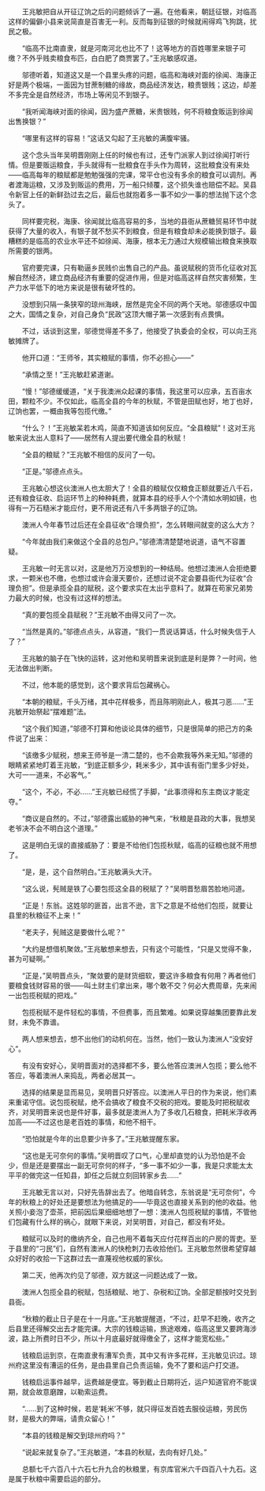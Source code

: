 　　王兆敏把自从开征辽饷之后的问题倾诉了一遍。在他看来，朝廷征银，对临高这样的偏僻小县来说简直是百害无一利。反而每到征银的时候就闹得鸡飞狗跳，扰民之极。

　　“临高不比南直隶，就是河南河北也比不了！这等地方的百姓哪里来银子可缴？不外乎贱卖粮食布匹，白白肥了商贾罢了。”王兆敏感叹道。

　　邬德听着，知道这又是一个县里头疼的问题，临高和海峡对面的徐闻、海康正好是两个极端，一面因为甘蔗制糖的缘故，商品经济发达，粮贵银贱；这边，却差不多完全是自然经济，市场上等闲见不到银子。

　　“我听闻海峡对面的徐闻，因为盛产蔗糖，米贵银贱，何不将粮食贩运到徐闻出售换银？”

　　“哪里有这样的容易！”这话又勾起了王兆敏的满腹牢骚。

　　这个念头当年吴明晋刚刚上任的时候也有过，还专门派家人到过徐闻打听行情。但是要贩运粮食，手头就得有一批粮食在手头作为周转，这批粮食没有来处——临高每年的粮赋都是勉勉强强的完课，常平仓也没有多余的粮食可以调剂。再者渡海运粮，又涉及到贩运的费用，万一船只倾覆，这个损失谁也赔偿不起。吴县令新官上任的新鲜劲过去之后，最后也就抱着多一事不如少一事的想法抛下这个念头了。

　　同样要完税，海康、徐闻就比临高容易的多，当地的县衙从蔗糖贸易环节中就获得了大量的收入，有银子就不愁买不到粮食，但是有粮食却未必能换到银子。最糟糕的是临高的农业水平还不如徐闻、海康，根本无力通过大规模输出粮食来换取所需要的银两。

　　官府要完课，只有勒逼乡民贱价出售自己的产品。虽说赋税的货币化征收对瓦解自然经济，建立商品经济有重要的促进作用，但是对临高这样自然灾害频繁，生产力水平低下的地方来说是很有破坏性的。

　　没想到只隔一条狭窄的琼州海峡，居然是完全不同的两个天地。邬德感叹中国之大，国情之复杂，对自己身负“民政”这顶大帽子第一次感到有点畏惧。

　　不过，话谈到这里，邬德觉得差不多了，他接受了执委会的全权，可以向王兆敏摊牌了。

　　他开口道：“王师爷，其实粮赋的事情，你不必担心——”

　　“承情之至！”王兆敏赶紧道谢。

　　“慢！”邬德缓缓道，“关于我澳洲众起课的事情，我这里可以应承，五百亩水田，颗粒不少。不仅如此，临高全县的今年的秋赋，不管是田赋也好，地丁也好，辽饷也罢，一概由我等包揽代缴。”

　　“什么？！”王兆敏呆若木鸡，简直不知道该如何反应。“全县粮赋”！这对王兆敏来说太出人意料了——居然有人提出要代缴全县的秋赋！

　　“全县的粮赋？”王兆敏不相信的反问了一句。

　　“正是。”邬德点点头。

　　王兆敏心想这伙澳洲人也太胆大了！全县的粮赋仅仅粮食正额就要近八千石，还有粮食征收、启运环节上的种种耗费，就算本县的经手人个个清如水明如镜，也得有一万石糙米才能应付，更不用说还有八千多两银子的辽饷。

　　澳洲人今年春节过后还在全县征收“合理负担”，怎么转眼间就变的这么大方？

　　“今年就由我们来做这个全县的总包户。”邬德清清楚楚地说道，语气不容置疑。

　　王兆敏一时无言以对，这是他万万没想到的一种结局。他想过澳洲人会拒绝要求，一颗米也不缴，也想过或许会漫天要价，还想过说不定会要县衙代为征收“合理负担”。但是承揽全县的赋税，这个要求实在太出乎意料了。就算在苟家兄弟势力最大的时候，也没有过这样的想法。

　　“真的要包揽全县赋税？”王兆敏不由得又问了一次。

　　“当然是真的。”邬德点点头，从容道，“我们一贯说话算话，什么时候失信于人了？”

　　王兆敏的脑子在飞快的运转，这对他和吴明晋来说到底是利是弊？一时间，他无法做出判断。

　　不过，他本能的感觉到，这个要求背后包藏祸心。

　　“本朝的粮赋，千头万绪，其中花样极多，而且陈明刚此人，极其刁恶……”王兆敏开始祭起“摆难题”法。

　　“这个我们知道，”邬德不打算和他谈论具体的细节，只是很简单的把己方的条件说了出来：

　　“该缴多少赋税，想来王师爷是一清二楚的，也不会欺我等外来无知。”邬德的眼睛紧紧地盯着王兆敏，“到底正额多少，耗米多少，其中该有衙门里多少好处，大可一一道来，不必客气。”

　　“这个，不必，不必……”王兆敏已经慌了手脚，“此事须得和东主商议才能定夺。”

　　“商议是自然的。不过，”邬德露出威胁的神气来，“秋粮是县政的大事，我想吴老爷决不会不明白这个道理。”

　　这是明白无误的直接威胁了：要是不给他们包揽秋赋，临高的征粮也就不用想了。

　　“是，是，这个自然明白。”王兆敏满头大汗。

　　“这么说，髡贼是铁了心要包揽这全县的税赋了？”吴明晋愁眉苦脸地问道。

　　“正是！东翁。这姓邬的匪首，出言不逊，言下之意是不给他们包揽，就要让县里的秋粮征不上来！”

　　“老夫子，髡贼这是要做什么呢？”

　　“大约是想借机聚敛。”王兆敏想来想去，只有这个可能性，“只是又觉得不象，甚为可疑啊。”

　　“正是，”吴明晋点头，“聚敛要的是财货细软，要这许多粮食有何用？再者他们要粮食钱财容易的很——叫土财主们拿出来，哪个敢不交？何必大费周章，先来闹一出包揽税赋的把戏。”

　　包揽税赋不是件轻松的事情，不但费事，而且繁难。如果说穿越集团要靠此发财，未免不靠谱。

　　两人想来想去，想不出他们的动机何在。当然，他们一致认为澳洲人“没安好心”。

　　有没有安好心，吴明晋面对的选择都不多，要么他答应澳洲人包揽；要么他不答应，等着澳洲人来捣乱，两者必居其一。

　　选择的结果是显而易见，吴明晋只好答应。以澳洲人平日的作为来说，他们素来重诺守信。说包揽税赋，绝不会搞收了粮食不交税的把戏。要能及时把税赋收齐，对吴明晋来说也是件好事，最多就是澳洲人为了多收几石粮食，把耗米浮收再加高——不过这也是老百姓的事情，和他不相干。

　　“恐怕就是今年的出息要少许多了。”王兆敏提醒东家。

　　“这也是无可奈何的事情。”吴明晋叹了口气，心里却直觉的认为恐怕是不会少，但是还是要摆出一副无可奈何的样子，“多一事不如少一事，我是只求能太太平平的做完这一任知县，卸任之后就立刻回转家乡去……”

　　王兆敏无言以对，只好先告辞出去了。他暗自转念，东翁说是“无可奈何”，今年的秋粮上的好处还是要想法为他搞足的——毕竟这也直接关系到的他的收益。他关照小妾泡了壶茶，把前因后果细细地想了一想：澳洲人包揽税赋的事情，不管他们包藏有什么样的祸心，就眼下来说，对吴明晋，对自己，都没有坏处。

　　粮赋可以及时的缴纳齐全，自己也用不着每天应付花样百出的户房的胥吏。至于县里的“刁民”们，自然有澳洲人的快枪刺刀去收拾他们。王兆敏忽然很希望穿越众好好的收拾一下这群过去一直蔑视他权威的家伙。

　　第二天，他再次约见了邬德，双方就这一问题达成了一致。

　　澳洲人包揽全县的税赋，包括粮赋、地丁、杂税和辽饷。全部足额按时交兑到县衙。

　　“秋粮的截止日子是在十一月底。”王兆敏提醒道，“不过，赶早不赶晚，收齐之后县里还得解交出去才能完课。大宗的钱粮运输，旅途艰难，临高这里又要跨海涉波，路上所费时日不少，所以十月底最好就得缴全了，这样才能宽松些。”

　　钱粮启运到京，在南直隶有漕军负责，其中又有许多花样，王兆敏见识过。琼州府这里没有漕运的任务，是由县里自己负责运输，免不了要和运户打交道。

　　钱粮启运事件越早，运费越是便宜。等到截止日期将近，运户知道官府不能误期，就会故意磨蹭，以勒索运费。

　　“……到了这种时候，若是‘耗米’不够，就只得征发百姓去服役运粮，劳民伤财，是极大的弊端，请贵众留心！”

　　“本县的钱粮是解交到琼州府吗？”

　　“说起来就复杂了。”王兆敏道，“本县的秋赋，去向有好几处。”

　　总额七千六百八十六石七升九合的秋粮里，有京库官米六千四百八十九石。这是属于秋粮中需要启运的部分。
